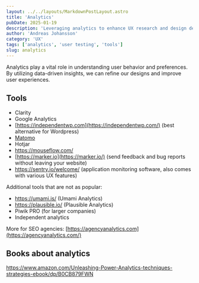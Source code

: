 ```yaml
---
layout: ../../layouts/MarkdownPostLayout.astro
title: 'Analytics'
pubDate: 2025-01-19
description: 'Leveraging analytics to enhance UX research and design decisions.'
author: 'Andreas Johansson'
category: 'UX'
tags: ['analytics', 'user testing', 'tools']
slug: analytics
---
```


Analytics play a vital role in understanding user behavior and preferences. By utilizing data-driven insights, we can refine our designs and improve user experiences.

## Tools
* Clarity
* Google Analytics
* [https://independentwp.com](https://independentwp.com/) (best alternative for Wordpress)
* [Matomo](https://matomo.org/)
* Hotjar
* https://mouseflow.com/
* [https://marker.io](https://marker.io/) (send feedback and bug reports without leaving your website)
* https://sentry.io/welcome/ (application monitoring software, also comes with various UX features)

Additional tools that are not as popular:
* https://umami.is/ (Umami Analytics)
* https://plausible.io/ (Plausible Analytics)
* Piwik PRO (for larger companies)
* Independent analytics

More for SEO agencies:
[https://agencyanalytics.com](https://agencyanalytics.com/)

## Books about analytics
https://www.amazon.com/Unleashing-Power-Analytics-techniques-strategies-ebook/dp/B0CB879FWN
